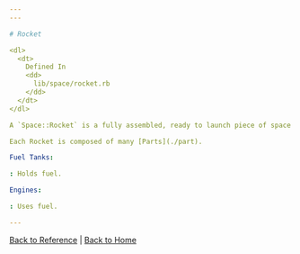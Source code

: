 ```yaml
---
---

# Rocket

<dl>
  <dt>
    Defined In
    <dd>
      lib/space/rocket.rb
    </dd>
  </dt>
</dl>

A `Space::Rocket` is a fully assembled, ready to launch piece of space machinery.

Each Rocket is composed of many [Parts](./part).

Fuel Tanks:

: Holds fuel.

Engines:

: Uses fuel.

---
```


[Back to Reference](../reference)
|
[Back to Home](../)

